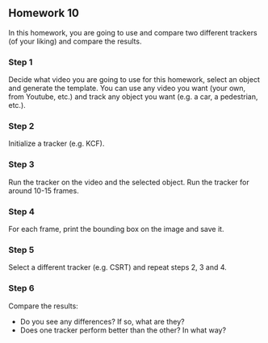 ## Homework 10

In this homework, you are going to use and compare two different trackers (of your liking) and compare the results.

### Step 1
Decide what video you are going to use for this homework, select an object and generate the template. You can use any video you want (your own, from Youtube, etc.)
and track any object you want (e.g. a car, a pedestrian, etc.).



### Step 2
Initialize a tracker (e.g. KCF).

### Step 3
Run the tracker on the video and the selected object. Run the tracker for around 10-15 frames.

### Step 4
For each frame, print the bounding box on the image and save it.

### Step 5
Select a different tracker (e.g. CSRT) and repeat steps 2, 3 and 4.

### Step 6
Compare the results:
* Do you see any differences? If so, what are they?
* Does one tracker perform better than the other? In what way?
